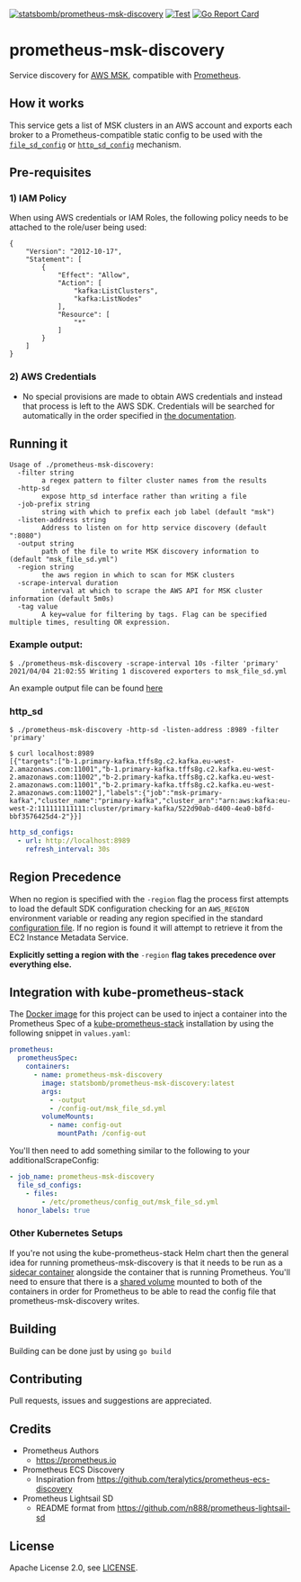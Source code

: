 [![statsbomb/prometheus-msk-discovery](https://img.shields.io/docker/pulls/statsbomb/prometheus-msk-discovery.svg)](https://hub.docker.com/r/statsbomb/prometheus-msk-discovery)
[![Test](https://github.com/statsbomb/prometheus-msk-discovery/actions/workflows/test.yaml/badge.svg)](https://github.com/statsbomb/prometheus-msk-discovery/actions/workflows/release.yaml)
[![Go Report Card](https://goreportcard.com/badge/github.com/statsbomb/prometheus-msk-discovery)](https://goreportcard.com/report/github.com/statsbomb/prometheus-msk-discovery)

# prometheus-msk-discovery

Service discovery for [AWS MSK](https://aws.amazon.com/msk/), compatible with [Prometheus](https://prometheus.io).

## How it works

This service gets a list of MSK clusters in an AWS account and exports each broker to a Prometheus-compatible static config to be used with the [`file_sd_config`](https://prometheus.io/docs/prometheus/latest/configuration/configuration/#file_sd_config) or [`http_sd_config`](https://prometheus.io/docs/prometheus/latest/configuration/configuration/#http_sd_config) mechanism.

## Pre-requisites

### 1) IAM Policy

When using AWS credentials or IAM Roles, the following policy needs to be attached to the role/user being used:

```
{
    "Version": "2012-10-17",
    "Statement": [
        {
            "Effect": "Allow",
            "Action": [
                "kafka:ListClusters",
                "kafka:ListNodes"
            ],
            "Resource": [
                "*"
            ]
        }
    ]
}
```

### 2) AWS Credentials

- No special provisions are made to obtain AWS credentials and instead that process is left to the AWS SDK. Credentials will be searched for automatically in the order specified in [the documentation](https://aws.github.io/aws-sdk-go-v2/docs/configuring-sdk/#specifying-credentials).

## Running it

```
Usage of ./prometheus-msk-discovery:
  -filter string
    	a regex pattern to filter cluster names from the results
  -http-sd
    	expose http_sd interface rather than writing a file
  -job-prefix string
    	string with which to prefix each job label (default "msk")
  -listen-address string
    	Address to listen on for http service discovery (default ":8080")
  -output string
    	path of the file to write MSK discovery information to (default "msk_file_sd.yml")
  -region string
    	the aws region in which to scan for MSK clusters
  -scrape-interval duration
    	interval at which to scrape the AWS API for MSK cluster information (default 5m0s)
  -tag value
    	A key=value for filtering by tags. Flag can be specified multiple times, resulting OR expression.
```

### Example output:

```
$ ./prometheus-msk-discovery -scrape-interval 10s -filter 'primary'
2021/04/04 21:02:55 Writing 1 discovered exporters to msk_file_sd.yml
```

An example output file can be found [here](examples/msk_file_sd.yml)

### http_sd

```
$ ./prometheus-msk-discovery -http-sd -listen-address :8989 -filter 'primary'
```

```
$ curl localhost:8989
[{"targets":["b-1.primary-kafka.tffs8g.c2.kafka.eu-west-2.amazonaws.com:11001","b-1.primary-kafka.tffs8g.c2.kafka.eu-west-2.amazonaws.com:11002","b-2.primary-kafka.tffs8g.c2.kafka.eu-west-2.amazonaws.com:11001","b-2.primary-kafka.tffs8g.c2.kafka.eu-west-2.amazonaws.com:11002"],"labels":{"job":"msk-primary-kafka","cluster_name":"primary-kafka","cluster_arn":"arn:aws:kafka:eu-west-2:111111111111:cluster/primary-kafka/522d90ab-d400-4ea0-b8fd-bbf3576425d4-2"}}]
```

```yaml
http_sd_configs:
  - url: http://localhost:8989
    refresh_interval: 30s
```

## Region Precedence
When no region is specified with the `-region` flag the process first attempts to load the default SDK configuration checking for an `AWS_REGION` environment variable or reading any region specified in the standard [configuration file](https://docs.aws.amazon.com/cli/latest/userguide/cli-configure-files.html). If no region is found it will attempt to retrieve it from the EC2 Instance Metadata Service.

**Explicitly setting a region with the** `-region` **flag takes precedence over everything else.**

## Integration with kube-prometheus-stack

The [Docker image](https://hub.docker.com/r/statsbomb/prometheus-msk-discovery) for this project can be used to inject a container into the Prometheus Spec of a [kube-prometheus-stack](https://github.com/prometheus-community/helm-charts/tree/main/charts/kube-prometheus-stack) installation by using the following snippet in `values.yaml`:

```yaml
prometheus:
  prometheusSpec:
    containers:
      - name: prometheus-msk-discovery
        image: statsbomb/prometheus-msk-discovery:latest
        args:
          - -output
          - /config-out/msk_file_sd.yml
        volumeMounts:
          - name: config-out
            mountPath: /config-out
```

You'll then need to add something similar to the following to your additionalScrapeConfig:

```yaml
- job_name: prometheus-msk-discovery
  file_sd_configs:
    - files:
        - /etc/prometheus/config_out/msk_file_sd.yml
  honor_labels: true
```

### Other Kubernetes Setups
If you're not using the kube-prometheus-stack Helm chart then the general idea for running prometheus-msk-discovery is that it needs to be run as a [sidecar container](https://kubernetes.io/docs/concepts/workloads/pods/#how-pods-manage-multiple-containers) alongside the container that is running Prometheus. You'll need to ensure that there is a [shared volume](https://kubernetes.io/docs/tasks/access-application-cluster/communicate-containers-same-pod-shared-volume/) mounted to both of the containers in order for Prometheus to be able to read the config file that prometheus-msk-discovery writes.

## Building

Building can be done just by using `go build`

## Contributing

Pull requests, issues and suggestions are appreciated.

## Credits

- Prometheus Authors
  - https://prometheus.io
- Prometheus ECS Discovery
  - Inspiration from https://github.com/teralytics/prometheus-ecs-discovery
- Prometheus Lightsail SD
  - README format from https://github.com/n888/prometheus-lightsail-sd

## License

Apache License 2.0, see [LICENSE](https://github.com/statsbomb/prometheus-msk-discovert/blob/master/LICENSE).
